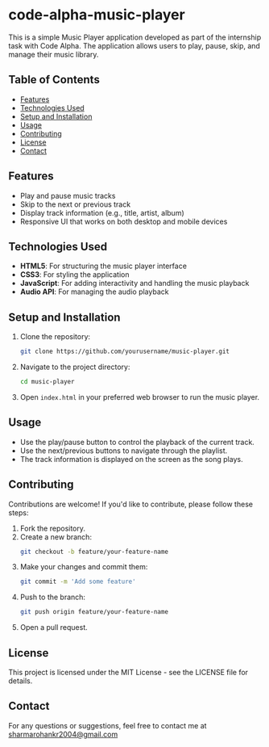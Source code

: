 # code-alpha-music-player

This is a simple Music Player application developed as part of the internship task with Code Alpha. The application allows users to play, pause, skip, and manage their music library.

## Table of Contents
- [Features](#features)
- [Technologies Used](#technologies-used)
- [Setup and Installation](#setup-and-installation)
- [Usage](#usage)
- [Contributing](#contributing)
- [License](#license)
- [Contact](#contact)

## Features
- Play and pause music tracks
- Skip to the next or previous track
- Display track information (e.g., title, artist, album)
- Responsive UI that works on both desktop and mobile devices

## Technologies Used
- **HTML5**: For structuring the music player interface
- **CSS3**: For styling the application
- **JavaScript**: For adding interactivity and handling the music playback
- **Audio API**: For managing the audio playback

## Setup and Installation
1. Clone the repository:
    ```bash
    git clone https://github.com/yourusername/music-player.git
    ```
2. Navigate to the project directory:
    ```bash
    cd music-player
    ```
3. Open `index.html` in your preferred web browser to run the music player.

## Usage
- Use the play/pause button to control the playback of the current track.
- Use the next/previous buttons to navigate through the playlist.
- The track information is displayed on the screen as the song plays.

## Contributing
Contributions are welcome! If you'd like to contribute, please follow these steps:
1. Fork the repository.
2. Create a new branch:
    ```bash
    git checkout -b feature/your-feature-name
    ```
3. Make your changes and commit them:
    ```bash
    git commit -m 'Add some feature'
    ```
4. Push to the branch:
    ```bash
    git push origin feature/your-feature-name
    ```
5. Open a pull request.

## License
This project is licensed under the MIT License - see the LICENSE file for details.

## Contact
For any questions or suggestions, feel free to contact me at sharmarohankr2004@gmail.com
